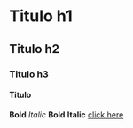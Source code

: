 # Titulo h1
## Titulo h2
### Titulo h3
#### Titulo
**Bold**
*Italic*
__Bold__
__Italic__
[click here](https://www.github.com)
